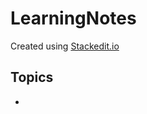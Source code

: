 # LearningNotes

Created using [Stackedit.io](https://stackedit.io/app#)

## Topics
- [](/CSS.md)
<!--stackedit_data:
eyJoaXN0b3J5IjpbNTIxNTE1MTA0XX0=
-->